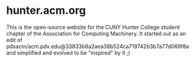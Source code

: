 hunter.acm.org
==============

This is the open-source website for the CUNY Hunter College student chapter of the Association for Computing Machinery.
It started out as an edit of pdxacm/acm.pdx.edu@33833b8a2aea38b524ca719742b3b7a77d069f8a and simplified and evolved to be "inspired" by it ;)
